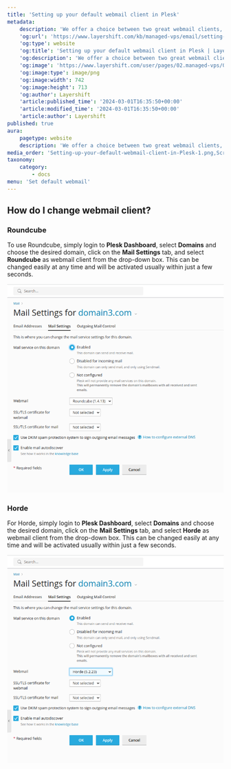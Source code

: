 ```yaml
---
title: 'Setting up your default webmail client in Plesk'
metadata:
    description: 'We offer a choice between two great webmail clients, Roundcube and Horde in our Plesk Managed VPS Hosting services!'
    'og:url': 'https://www.layershift.com/kb/managed-vps/email/setting-up-your-default-webmail-client-in-plesk'
    'og:type': website
    'og:title': 'Setting up your default webmail client in Plesk | Layershift KB'
    'og:description': 'We offer a choice between two great webmail clients, Roundcube and Horde in our Plesk Managed VPS Hosting services!'
    'og:image': 'https://www.layershift.com/user/pages/02.managed-vps/03.email/02.setting-up-your-default-webmail-client-in-plesk/Setting-up-your-default-webmail-client-in-Plesk-1.png'
    'og:image:type': image/png
    'og:image:width': 742
    'og:image:height': 713
    'og:author': Layershift
    'article:published_time': '2024-03-01T16:35:50+00:00'
    'article:modified_time': '2024-03-01T16:35:50+00:00'
    'article:author': Layershift
published: true
aura:
    pagetype: website
    description: 'We offer a choice between two great webmail clients, Roundcube and Horde in our Plesk Managed VPS Hosting services!'
media_order: 'Setting-up-your-default-webmail-client-in-Plesk-1.png,Screenshot from 2023-08-21 14-06-42.png'
taxonomy:
    category:
        - docs
menu: 'Set default webmail'
---
```


## How do I change webmail client?

### Roundcube

To use Roundcube, simply login to **Plesk Dashboard**, select **Domains** and choose the desired domain, click on the **Mail Settings** tab, and select **Roundcube** as webmail client from the drop-down box. This can be changed easily at any time and will be activated usually within just a few seconds.

![Setting-up-your-default-webmail-client-in-Plesk-1](Setting-up-your-default-webmail-client-in-Plesk-1.png "Setting-up-your-default-webmail-client-in-Plesk-1")

### Horde

For Horde, simply login to **Plesk Dashboard**, select **Domains** and choose the desired domain, click on the **Mail Settings** tab, and select **Horde** as webmail client from the drop-down box. This can be changed easily at any time and will be activated usually within just a few seconds.

![Setting-up-your-default-webmail-client-in-Plesk-2](Setting-up-your-default-webmail-client-in-Plesk-2.png "Setting-up-your-default-webmail-client-in-Plesk-2")